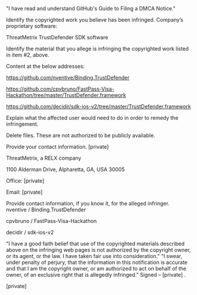 "I have read and understand GitHub's Guide to Filing a DMCA Notice."
 

Identify the copyrighted work you believe has been infringed. 
Company’s proprietary software:

ThreatMetrix TrustDefender SDK software

 

Identify the material that you allege is infringing the copyrighted work listed in item #2, above. 
 

Content at the below addresses:

https://github.com/nventive/Binding.TrustDefender

https://github.com/cpvbruno/FastPass-Visa-Hackathon/tree/master/TrustDefender.framework

https://github.com/decidir/sdk-ios-v2/tree/master/TrustDefender.framework

 

Explain what the affected user would need to do in order to remedy the infringement. 
 

Delete files.  These are not authorized to be publicly available.

 

Provide your contact information. 
[private]  

ThreatMetrix, a RELX company

1100 Alderman Drive, Alpharetta, GA, USA 30005

Office: [private]  

Email: [private]  

Provide contact information, if you know it, for the alleged infringer. 
nventive / Binding.TrustDefender

cpvbruno / FastPass-Visa-Hackathon

decidir / sdk-ios-v2

 

"I have a good faith belief that use of the copyrighted materials described above on the infringing web pages is not authorized by the copyright owner, or its agent, or the law. I have taken fair use into consideration."
"I swear, under penalty of perjury, that the information in this notification is accurate and that I am the copyright owner, or am authorized to act on behalf of the owner, of an exclusive right that is allegedly infringed."
Signed – [private]  .
 

 

[private]  
